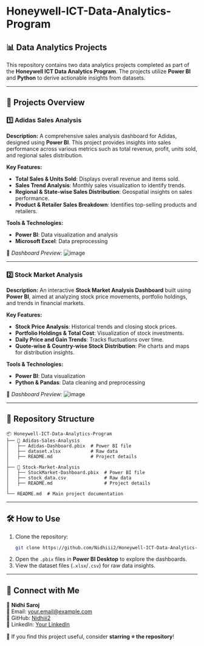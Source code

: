 # Honeywell-ICT-Data-Analytics-Program

## 📊 Data Analytics Projects
This repository contains two data analytics projects completed as part of the **Honeywell ICT Data Analytics Program**. The projects utilize **Power BI** and **Python** to derive actionable insights from datasets.

---

## 🚀 Projects Overview

### 1️⃣ Adidas Sales Analysis
**Description:**
A comprehensive sales analysis dashboard for Adidas, designed using **Power BI**. This project provides insights into sales performance across various metrics such as total revenue, profit, units sold, and regional sales distribution.

**Key Features:**
- **Total Sales & Units Sold**: Displays overall revenue and items sold.
- **Sales Trend Analysis**: Monthly sales visualization to identify trends.
- **Regional & State-wise Sales Distribution**: Geospatial insights on sales performance.
- **Product & Retailer Sales Breakdown**: Identifies top-selling products and retailers.

**Tools & Technologies:**
- **Power BI**: Data visualization and analysis
- **Microsoft Excel**: Data preprocessing

📸 *Dashboard Preview:*
![image](https://github.com/user-attachments/assets/71f5dca9-42b1-4e24-97a8-0490be9cff27)


---

### 2️⃣ Stock Market Analysis
**Description:**
An interactive **Stock Market Analysis Dashboard** built using **Power BI**, aimed at analyzing stock price movements, portfolio holdings, and trends in financial markets.

**Key Features:**
- **Stock Price Analysis**: Historical trends and closing stock prices.
- **Portfolio Holdings & Total Cost**: Visualization of stock investments.
- **Daily Price and Gain Trends**: Tracks fluctuations over time.
- **Quote-wise & Country-wise Stock Distribution**: Pie charts and maps for distribution insights.

**Tools & Technologies:**
- **Power BI**: Data visualization
- **Python & Pandas**: Data cleaning and preprocessing

📸 *Dashboard Preview:*
![image](https://github.com/user-attachments/assets/f0b73f52-5fa2-4d30-a096-9aa173e9c91c)


---

## 📂 Repository Structure
```
📦 Honeywell-ICT-Data-Analytics-Program
├── 📁 Adidas-Sales-Analysis
│   ├── Adidas-Dashboard.pbix  # Power BI file
│   ├── dataset.xlsx           # Raw data
│   ├── README.md              # Project details
│
├── 📁 Stock-Market-Analysis
│   ├── StockMarket-Dashboard.pbix  # Power BI file
│   ├── stock_data.csv              # Raw data
│   ├── README.md                   # Project details
│
└── README.md  # Main project documentation
```

---

## 🛠 How to Use
1. Clone the repository:
   ```bash
   git clone https://github.com/Nidhiii2/Honeywell-ICT-Data-Analytics-Program.git
   ```
2. Open the `.pbix` files in **Power BI Desktop** to explore the dashboards.
3. View the dataset files (`.xlsx`/`.csv`) for raw data insights.

---

## 📢 Connect with Me
🚀 **Nidhi Saroj**  
📧 Email: [your.email@example.com](mailto:your.email@example.com)  
🔗 GitHub: [Nidhiii2](https://github.com/Nidhiii2)  
💼 LinkedIn: [Your LinkedIn](https://linkedin.com/in/yourprofile)

🌟 If you find this project useful, consider **starring ⭐ the repository**!

